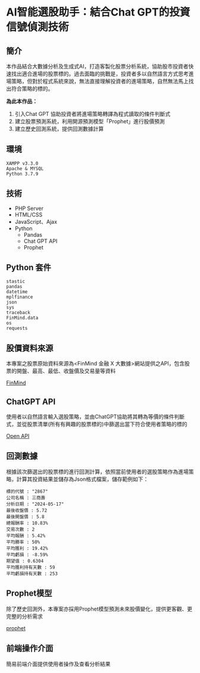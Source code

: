 # AI智能選股助⼿：結合Chat GPT的投資信號偵測技術

## 簡介

本作品結合大數據分析及生成式AI，打造客製化股票分析系統，協助股市投資者快速找出適合進場的股票標的。過去面臨的挑戰是，投資者多以自然語言方式思考進場策略，但對於程式系統來說，無法直接理解投資者的進場策略，自然無法馬上找出符合策略的標的。

**為此本作品：**

1. 引入Chat GPT 協助投資者將進場策略轉譯為程式讀取的條件判斷式 
2. 建立股票預測系統，利用開源預測模型「Prophet」進行股價預測 
3. 建立歷史回測系統，提供回測數據計算

## 環境
```
XAMPP v3.3.0
Apache & MYSQL
Python 3.7.9
```
## 技術

+ PHP Server
+ HTML/CSS
+ JavaScript、Ajax
+ Python
  + Pandas
  + Chat GPT API
  + Prophet

## Python 套件
```
stastic
pandas
datetime
mplfinance
json
sys
traceback
FinMind.data
os
requests
```

## 股價資料來源

本專案之股票原始資料來源為<FinMind 金融 X 大數據>網站提供之API，包含股票的開盤、最高、最低、收盤價及交易量等資料

[FinMind](https://finmindtrade.com/)

## ChatGPT API

使用者以自然語言輸入選股策略，並由ChatGPT協助將其轉為等價的條件判斷式，並從股票清單(所有有興趣的股票標的)中篩選出當下符合使用者策略的標的

[Open API](https://platform.openai.com/docs/api-reference/introduction)

## 回測數據

根據該次篩選出的股票標的進行回測計算，依照當前使用者的選股策略作為進場策略，計算其投資結果並儲存為Json格式檔案，儲存範例如下：

```
標的代號 : "2867"
公司名稱 : 三商壽
分析日期 : "2024-05-17"
最後收盤價 : 5.72
最後開盤價 : 5.8
總報酬率 : 10.83%
交易次數 : 2
平均報酬 : 5.42%
平均勝率 : 50%
平均獲利 : 19.42%
平均虧損 : -8.59%
期望值 : 0.6304
平均獲利持有天數 : 59
平均虧損持有天數 : 253
```


## Prophet模型

除了歷史回測外，本專案亦採用Prophet模型預測未來股價變化，提供更客觀、更完整的分析需求

[prophet](https://facebook.github.io/prophet/)

## 前端操作介面

簡易前端介面提供使用者操作及查看分析結果
